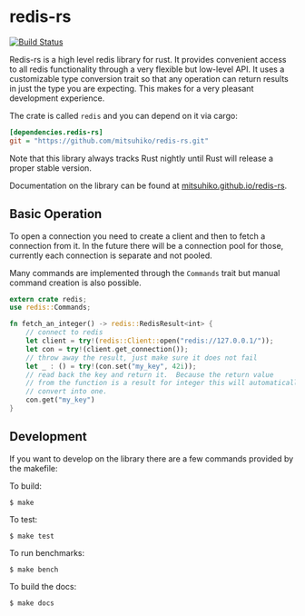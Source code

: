 # redis-rs

[![Build Status](https://travis-ci.org/mitsuhiko/redis-rs.svg?branch=master)](https://travis-ci.org/mitsuhiko/redis-rs)

Redis-rs is a high level redis library for rust.  It provides convenient access
to all redis functionality through a very flexible but low-level API.  It
uses a customizable type conversion trait so that any operation can return
results in just the type you are expecting.  This makes for a very pleasant
development experience.

The crate is called `redis` and you can depend on it via cargo:

```ini
[dependencies.redis-rs]
git = "https://github.com/mitsuhiko/redis-rs.git"
```

Note that this library always tracks Rust nightly until Rust will
release a proper stable version.

Documentation on the library can be found at
[mitsuhiko.github.io/redis-rs](http://mitsuhiko.github.io/redis-rs/redis/).

## Basic Operation

To open a connection you need to create a client and then to fetch a
connection from it.  In the future there will be a connection pool for
those, currently each connection is separate and not pooled.

Many commands are implemented through the `Commands` trait but manual
command creation is also possible.

```rust
extern crate redis;
use redis::Commands;

fn fetch_an_integer() -> redis::RedisResult<int> {
    // connect to redis
    let client = try!(redis::Client::open("redis://127.0.0.1/"));
    let con = try!(client.get_connection());
    // throw away the result, just make sure it does not fail
    let _ : () = try!(con.set("my_key", 42i));
    // read back the key and return it.  Because the return value
    // from the function is a result for integer this will automatically
    // convert into one.
    con.get("my_key")
}
```

## Development

If you want to develop on the library there are a few commands provided
by the makefile:

To build:

    $ make

To test:

    $ make test

To run benchmarks:

    $ make bench

To build the docs:

    $ make docs
